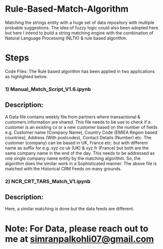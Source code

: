 # Rule-Based-Match-Algorithm
Matching the strings entity with a huge set of data repository with multiple probable suggestions.
The idea of fuzzy logic could also been adopted here but here I intend to build a string matching engine with the combination of
Natural Language Processing (NLTK) & rule based algorithm.

# Steps
Code Files: The Rule based algorithm has been applied in two applications as highlighted below.
### 1) Manual_Match_Script_V1.6.ipynb
## Description: 
A Data file contains weekly file from partners where transactional & customers information are shared. This file needs to be use to check if a customer is an existing cx or a new customer based on the number of fields e.g. Customer name (Company Name), Country Code (EMIEA Region based countries), Address (With postcodes), Contact Details (Number) etc. The customer (company) can be based in UK, France etc. but with different name as suffix for e.g. xyz co uk (UK) & xyz fr (France) but both are the same company name in the end of the day. This needs to be addressed as one single company name entity by the matching algorithm. So, the algorithm does the similar work in a Sophisticated manner.
The above file is matched with the Historical CRM Feeds on many grounds.

### 2) NCR_CRT_TARS_Match_V1.ipynb
## Description: 
Here, a similar matching is done but the data feeds are different.

# Note: For Data, please reach out to me at simranpalkohli07@gmail.com

